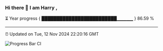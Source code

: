 ### Hi there 👋 I am Harry , 

⏳ Year progress { █████████████████████████▁▁▁▁▁ } 86.59 %

---

⏰ Updated on Tue, 12 Nov 2024 22:20:16 GMT

![Progress Bar CI](https://github.com/duykhang68/duykhang68/workflows/Progress%20Bar%20CI/badge.svg)
